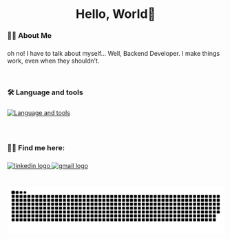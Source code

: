 <h1 align="center">Hello, World👋</h1>

###

<h3 align="left">👩‍💻  About Me</h3>

###

<p align="left">oh no! I have to talk about myself... Well, Backend Developer. I make things work, even when they shouldn’t.</p>

<br clear="both" />

###

<h3 align="left">🛠 Language and tools</h3>

###

[![Language and tools](https://skillicons.dev/icons?i=go,php,python,java,angular,react,mysql,postgresql,redis,aws,docker,figma&theme=dark)](https://www.antonioeprado.dev/)

###

<br clear="both">

<h3 align="left">✍🏻 Find me here:</h3>

###

<div align="left">
  <a href="https://www.linkedin.com/in/antonioeprado/" target="_blank">
    <img src="https://img.shields.io/static/v1?message=LinkedIn&logo=linkedin&label=&color=0077B5&logoColor=white&labelColor=&style=for-the-badge" height="40" alt="linkedin logo"  />
  </a>
  <a href="mailto:antonio@antonioeprado.dev" target="_blank">
    <img src="https://img.shields.io/static/v1?message=Mail&logo=gmail&label=&color=D14836&logoColor=white&labelColor=&style=for-the-badge" height="40" alt="gmail logo"  />
  </a>
</div>

###

<br clear="both">

<img src="https://raw.githubusercontent.com/aantonioprado/aantonioprado/main/assets/snake.svg" alt="Snake animation" />

###
